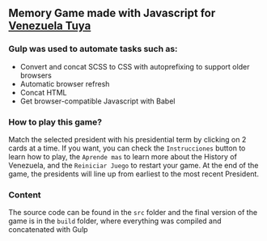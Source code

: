 ## Memory Game made with Javascript for [Venezuela Tuya](https://www.venezuelatuya.com/historia/presidentes.htm)

### Gulp was used to automate tasks such as:
* Convert and concat SCSS to CSS with autoprefixing to support older browsers
* Automatic browser refresh
* Concat HTML
* Get browser-compatible Javascript with Babel

### How to play this game?
Match the selected president with his presidential term by clicking on 2 cards at a time. If you want, you can check the `Instrucciones` button to learn how to play, the `Aprende mas` to learn more about the History of Venezuela, and the `Reiniciar Juego` to restart your game.
At the end of the game, the presidents will line up from earliest to the most recent President.

### Content
The source code can be found in the `src` folder and the final version of the game is in the `build` folder, where everything was compiled and concatenated with Gulp
